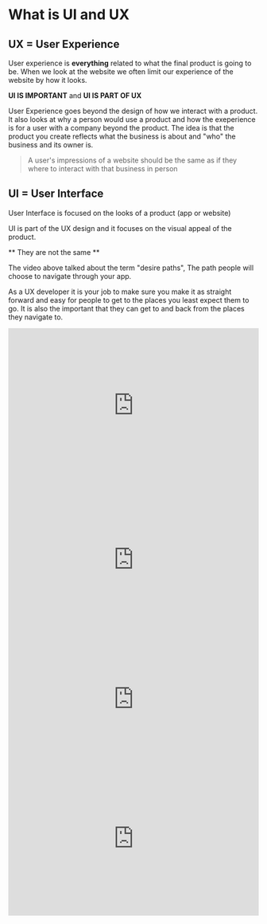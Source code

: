 # What is UI and UX

## UX = User Experience

User experience is **everything** related to what the final product is going to be.
When we look at the website we often limit our experience of the website by how it looks.

**UI IS IMPORTANT** and **UI IS PART OF UX**

User Experience goes beyond the design of how we interact with a product. It also looks at why a person would use a product and how the exeperience is for a user with a company beyond the product. The idea is that the product you create reflects what the business is about and "who" the business and its owner is.

> A user's impressions of a website should be the same as if they where to interact with that business in person

## UI = User Interface

User Interface is focused on the looks of a product (app or website) 

UI is part of the UX design and it focuses on the visual appeal of the product. 

** They are not the same **

The video above talked about the term "desire paths", The path people will choose to navigate through your app.

As a UX developer it is your job to make sure you make it as straight forward and easy for people to get to the places you least expect them to go. It is also the important that they can get to and back from the places they navigate to.

<div class="row">
<div class="col-md-3 col-sm-6">
    <iframe style="width: 100%; height: 310px;" src="https://www.youtube.com/embed/H4wW68ls44w" frameborder="0" allow="autoplay; encrypted-media" allowfullscreen></iframe>
</div>
<div class="col-md-3 col-sm-6">
    <iframe style="width: 100%; height: 310px;" src='https://www.lynda.com/player/embed/702043?fs=3&w=560&h=315&ps=paused&utm_medium=referral&utm_source=embed+video&utm_campaign=ldc-website&utm_content=vid-702043' mozallowfullscreen='true' webkitallowfullscreen='true' allowfullscreen='true' frameborder='0'></iframe>
</div>
<div class="col-md-3 col-sm-6">
    <iframe style="width: 100%; height: 250px;" src="https://www.youtube.com/embed/KtvwustmEDI?rel=0" frameborder="0" allow="autoplay; encrypted-media" allowfullscreen></iframe>
</div>
<div class="col-md-3 col-sm-6">
    <iframe style="width: 100%; height: 310px;" src="https://www.youtube.com/embed/P9B8PmUR64U" frameborder="0" allow="autoplay; encrypted-media" allowfullscreen></iframe>
</div>
</div>